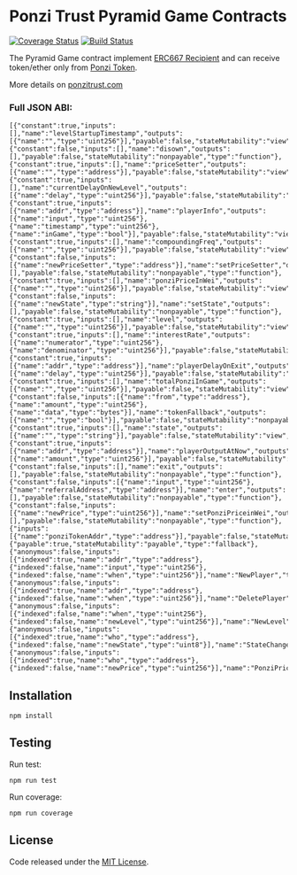 # Ponzi Trust  Pyramid Game Contracts
[![Coverage Status](https://coveralls.io/repos/github/PonziTrust/PyramidGame/badge.svg?branch=master)](https://coveralls.io/github/PonziTrust/PyramidGame?branch=master)
[![Build Status](https://travis-ci.org/PonziTrust/PyramidGame.svg?branch=master)](https://travis-ci.org/PonziTrust/PyramidGame)

The Pyramid Game contract implement [ERC667 Recipient](https://github.com/ethereum/EIPs/issues/677) and can receive token/ether only from [Ponzi Token](https://github.com/PonziTrust/Token).

More details on [ponzitrust.com](https://ponzitrust.com/)


### Full JSON ABI:
```
[{"constant":true,"inputs":[],"name":"levelStartupTimestamp","outputs":[{"name":"","type":"uint256"}],"payable":false,"stateMutability":"view","type":"function"},{"constant":false,"inputs":[],"name":"disown","outputs":[],"payable":false,"stateMutability":"nonpayable","type":"function"},{"constant":true,"inputs":[],"name":"priceSetter","outputs":[{"name":"","type":"address"}],"payable":false,"stateMutability":"view","type":"function"},{"constant":true,"inputs":[],"name":"currentDelayOnNewLevel","outputs":[{"name":"delay","type":"uint256"}],"payable":false,"stateMutability":"view","type":"function"},{"constant":true,"inputs":[{"name":"addr","type":"address"}],"name":"playerInfo","outputs":[{"name":"input","type":"uint256"},{"name":"timestamp","type":"uint256"},{"name":"inGame","type":"bool"}],"payable":false,"stateMutability":"view","type":"function"},{"constant":true,"inputs":[],"name":"compoundingFreq","outputs":[{"name":"","type":"uint256"}],"payable":false,"stateMutability":"view","type":"function"},{"constant":false,"inputs":[{"name":"newPriceSetter","type":"address"}],"name":"setPriceSetter","outputs":[],"payable":false,"stateMutability":"nonpayable","type":"function"},{"constant":true,"inputs":[],"name":"ponziPriceInWei","outputs":[{"name":"","type":"uint256"}],"payable":false,"stateMutability":"view","type":"function"},{"constant":false,"inputs":[{"name":"newState","type":"string"}],"name":"setState","outputs":[],"payable":false,"stateMutability":"nonpayable","type":"function"},{"constant":true,"inputs":[],"name":"level","outputs":[{"name":"","type":"uint256"}],"payable":false,"stateMutability":"view","type":"function"},{"constant":true,"inputs":[],"name":"interestRate","outputs":[{"name":"numerator","type":"uint256"},{"name":"denominator","type":"uint256"}],"payable":false,"stateMutability":"view","type":"function"},{"constant":true,"inputs":[{"name":"addr","type":"address"}],"name":"playerDelayOnExit","outputs":[{"name":"delay","type":"uint256"}],"payable":false,"stateMutability":"view","type":"function"},{"constant":true,"inputs":[],"name":"totalPonziInGame","outputs":[{"name":"","type":"uint256"}],"payable":false,"stateMutability":"view","type":"function"},{"constant":false,"inputs":[{"name":"from","type":"address"},{"name":"amount","type":"uint256"},{"name":"data","type":"bytes"}],"name":"tokenFallback","outputs":[{"name":"","type":"bool"}],"payable":false,"stateMutability":"nonpayable","type":"function"},{"constant":true,"inputs":[],"name":"state","outputs":[{"name":"","type":"string"}],"payable":false,"stateMutability":"view","type":"function"},{"constant":true,"inputs":[{"name":"addr","type":"address"}],"name":"playerOutputAtNow","outputs":[{"name":"amount","type":"uint256"}],"payable":false,"stateMutability":"view","type":"function"},{"constant":false,"inputs":[],"name":"exit","outputs":[],"payable":false,"stateMutability":"nonpayable","type":"function"},{"constant":false,"inputs":[{"name":"input","type":"uint256"},{"name":"referralAddress","type":"address"}],"name":"enter","outputs":[],"payable":false,"stateMutability":"nonpayable","type":"function"},{"constant":false,"inputs":[{"name":"newPrice","type":"uint256"}],"name":"setPonziPriceinWei","outputs":[],"payable":false,"stateMutability":"nonpayable","type":"function"},{"inputs":[{"name":"ponziTokenAddr","type":"address"}],"payable":false,"stateMutability":"nonpayable","type":"constructor"},{"payable":true,"stateMutability":"payable","type":"fallback"},{"anonymous":false,"inputs":[{"indexed":true,"name":"addr","type":"address"},{"indexed":false,"name":"input","type":"uint256"},{"indexed":false,"name":"when","type":"uint256"}],"name":"NewPlayer","type":"event"},{"anonymous":false,"inputs":[{"indexed":true,"name":"addr","type":"address"},{"indexed":false,"name":"when","type":"uint256"}],"name":"DeletePlayer","type":"event"},{"anonymous":false,"inputs":[{"indexed":false,"name":"when","type":"uint256"},{"indexed":false,"name":"newLevel","type":"uint256"}],"name":"NewLevel","type":"event"},{"anonymous":false,"inputs":[{"indexed":true,"name":"who","type":"address"},{"indexed":false,"name":"newState","type":"uint8"}],"name":"StateChanged","type":"event"},{"anonymous":false,"inputs":[{"indexed":true,"name":"who","type":"address"},{"indexed":false,"name":"newPrice","type":"uint256"}],"name":"PonziPriceChanged","type":"event"}]
```

## Installation
```
npm install
```

## Testing
Run test:
```
npm run test
```
Run coverage:
```
npm run coverage
```

## License
Code released under the [MIT License](https://github.com/PyramidGame/Token/blob/master/LICENSE).
